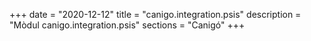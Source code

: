 +++
date        = "2020-12-12"
title       = "canigo.integration.psis"
description = "Mòdul canigo.integration.psis"
sections    = "Canigó"
+++